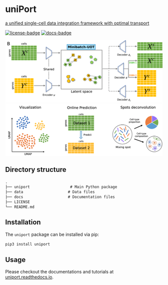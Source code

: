 # uniPort
[a unified single-cell data integration framework with optimal transport](https://www.biorxiv.org/content/10.1101/2022.02.14.480323v1)


[![license-badge](https://img.shields.io/badge/License-MIT-yellow.svg)](https://opensource.org/licenses/MIT)
[![docs-badge](https://readthedocs.org/projects/uniport/badge/?version=latest)](https://uniport.readthedocs.io/en/latest/?badge=latest)

![Overview](docs/_static/net.png)
![Downstream analysis](docs/_static/downstream.png)


## Directory structure

```
.
├── uniport                  # Main Python package
├── data                    # Data files
├── docs                    # Documentation files
├── LICENSE
└── README.md
```

## Installation

The `uniport` package can be installed via pip:

```sh
pip3 install uniport
```

## Usage

Please checkout the documentations and tutorials at
[uniport.readthedocs.io](https://uniport.readthedocs.io).


